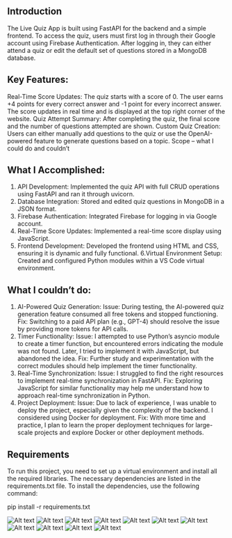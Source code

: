 ## Introduction
The Live Quiz App is built using FastAPI for the backend and a simple frontend. 
To access the quiz, users must first log in through their Google account using Firebase Authentication. 
After logging in, they can either attend a quiz or edit the default set of questions stored in a MongoDB database.
## Key Features:
Real-Time Score Updates: The quiz starts with a score of 0. 
The user earns +4 points for every correct answer and -1 point for every incorrect answer. 
The score updates in real time and is displayed at the top right corner of the website.
Quiz Attempt Summary: After completing the quiz, the final score and the number of questions attempted are shown.
Custom Quiz Creation: Users can either manually add questions to the quiz or use the OpenAI-powered feature to generate questions based on a topic.
Scope – what I could do and couldn’t
## What I Accomplished:
1. API Development: Implemented the quiz API with full CRUD operations using FastAPI and ran it through uvicorn.
2. Database Integration: Stored and edited quiz questions in MongoDB in a JSON format.
3. Firebase Authentication: Integrated Firebase for logging in via Google account.
4. Real-Time Score Updates: Implemented a real-time score display using JavaScript.
5. Frontend Development: Developed the frontend using HTML and CSS, ensuring it is dynamic and fully functional.
6.Virtual Environment Setup: Created and configured Python modules within a VS Code virtual environment.
## What I couldn’t do:
1.	AI-Powered Quiz Generation:
Issue: During testing, the AI-powered quiz generation feature consumed all free tokens and stopped functioning.
Fix: Switching to a paid API plan (e.g., GPT-4) should resolve the issue by providing more tokens for API calls.
2.	Timer Functionality:
Issue: I attempted to use Python’s asyncio module to create a timer function, but encountered errors indicating the module was not found. Later, I tried to implement it with JavaScript, but abandoned the idea.
Fix: Further study and experimentation with the correct modules should help implement the timer functionality.
3.	Real-Time Synchronization:
Issue: I struggled to find the right resources to implement real-time synchronization in FastAPI.
Fix: Exploring JavaScript for similar functionality may help me understand how to approach real-time synchronization in Python.
4.	Project Deployment:
Issue: Due to lack of experience, I was unable to deploy the project, especially given the complexity of the backend. I considered using Docker for deployment.
Fix: With more time and practice, I plan to learn the proper deployment techniques for large-scale projects and explore Docker or other deployment methods.
## Requirements
To run this project, you need to set up a virtual environment and install all the required libraries. The necessary dependencies are listed in the requirements.txt file. To install the dependencies, use the following command:

pip install -r requirements.txt

![Alt text](https://i.imgur.com/VZ7i56O.png)
![Alt text](https://i.imgur.com/kuzW5jY.png)
![Alt text](https://i.imgur.com/CBh4q6P.png)
![Alt text](https://i.imgur.com/7nbBJEr.png)
![Alt text](https://i.imgur.com/a4YMXLO.png)
![Alt text](https://i.imgur.com/39N6G1h.png)
![Alt text](https://i.imgur.com/VDXMUnT.png)
![Alt text](https://i.imgur.com/UWE1Fhe.png)
![Alt text](https://i.imgur.com/pTqiGBD.png)
![Alt text](https://i.imgur.com/87ScsST.png)
![Alt text](https://i.imgur.com/w5PmFok.png)


